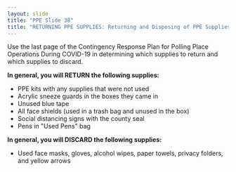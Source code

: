 ```yaml
---
layout: slide
title: "PPE Slide 38"
title: "RETURNING PPE SUPPLIES: Returning and Disposing of PPE Supplies"
---
```


Use the last page of the Contingency Response Plan for Polling Place Operations During COVID-19 in determining which supplies to return and which supplies to discard.

**In general, you will RETURN the following supplies:**

- PPE kits with any supplies that were not used
- Acrylic sneeze guards in the boxes they came in
- Unused blue tape
- All face shields (used in a trash bag and unused in the box)
- Social distancing signs with the county seal
- Pens in "Used Pens" bag

**In general, you will DISCARD the following supplies:**

- Used face masks, gloves, alcohol wipes, paper towels, privacy folders, and yellow arrows
